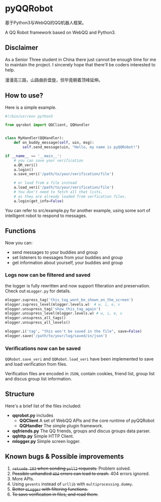 # pyQQRobot
基于Python3与WebQQ的QQ机器人框架。

A QQ Robot framework based on WebQQ and Python3.

## Disclaimer
As a Senior Three student in China there just cannot be enough time for me to maintain the project. I sincerely hope that there'll be coders interested to help.

漫漫高三路，山路曲折盘旋，但毕竟朝着顶峰延伸。

## How to use?

Here is a simple example.

```python
#!/bin/usr/env python3

from qqrobot import QQClient, QQHandler


class MyHandler(QQHandler):
    def on_buddy_message(self, uin, msg):
        self.send_message(uin, "Hello, my name is pyQQRobot!")

if __name__ == '__main__':
    # you can save your verification
    a.QR_veri()
    a.login()
    a.save_veri('/path/to/your/verification/file')

    # or load from a file instead
    a.load_veri('/path/to/your/verification/file')
    # You don't need to fetch all that lists,
    # as they are already loaded from verfication files.
    a.login(get_info=False)
```

You can refer to src/example.py for another example, using some sort of intelligent robot to respond to messages.

## Functions
Now you can:

* send messages to your buddies and group
* set listeners to messages from your buddies and group
* get information about yourself, your buddies and group

### Logs now can be filtered and saved
the logger is fully rewritten and now support filteration and preservation. Check out `mLogger.py` for details.

```python
mlogger.supress_tag('this_tag_wont_be_shown_on_the_screen')
mlogger.supress_level(mlogger.levels.w)  # w, i, e, v
mlogger.unsupress_tag('show_this_tag_again')
mlogger.unsupress_level(mlogger.levels.w) # w, i, e, v
mlogger.unsupress_all_tags()
mlogger.unsupress_all_levels()

mlogger.i('tag', "this won't be saved in the file", save=False)
mlogger.save('/path/to/your/log/saved/in/json')
```

### Verifications now can be saved
`QQRobot.save_veri` and `QQRobot.load_veri` have been implemented to save and load verification from files.

Verification files are encoded in `JSON`, contain cookies, friend list, group list and discus group list information.

## Structure
Here's a brief list of the files included:

* **qqrobot.py** includes
    * **QQClient** A set of WebQQ APIs and the core runtime of pyQQRobot
    * **QQHandler** The simple plugin framework.
* **qqfriends.py** The QQ friends, groups and discus groups data parser.
* **qqhttp.py** Simple HTTP Client.
* **mlogger.py** Simple screen logger.

## Known bugs & Possible improvements
1. ~~`retcode 103` when sending `poll2` requests.~~ Problem solved.
2. ~~Possible unhandled `404` errors can lead to crash.~~ 404 errors ignored.
3. More APIs.
4. Using `gevents` instead of `urllib` with `multiprocessing.dummy`.
5. ~~Better `mLogger` with filtering functions.~~
6. ~~To save verification in files, and read them.~~
